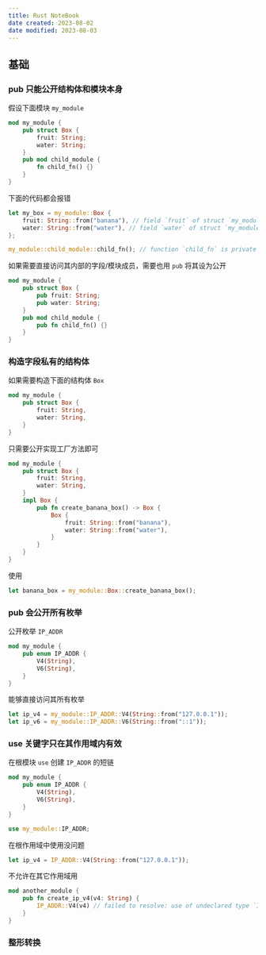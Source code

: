 ```yaml
---
title: Rust NoteBook
date created: 2023-08-02
date modified: 2023-08-03
---
```


## 基础

### pub 只能公开结构体和模块本身

假设下面模块 `my_module`

```rust
mod my_module {
	pub struct Box {
		fruit: String;
		water: String;
	}
	pub mod child_module {
		fn child_fn() {}
	}
}
```

下面的代码都会报错

```rust
let my_box = my_module::Box {
	fruit: String::from("banana"), // field `fruit` of struct `my_module::Box` is private
	water: String::from("water"), // field `water` of struct `my_module::Box` is private
};
```

```rust
my_module::child_module::child_fn(); // function `child_fn` is private
```

如果需要直接访问其内部的字段/模块成员，需要也用 `pub` 将其设为公开

```rust
mod my_module {
	pub struct Box {
		pub fruit: String;
		pub water: String;
	}
	pub mod child_module {
		pub fn child_fn() {}
	}
}
```

### 构造字段私有的结构体

如果需要构造下面的结构体 `Box`

```rust
mod my_module {
	pub struct Box {
		fruit: String,
		water: String,
	}
}
```

只需要公开实现工厂方法即可

```rust
mod my_module {
    pub struct Box {
        fruit: String,
        water: String,
    }
    impl Box {
        pub fn create_banana_box() -> Box {
            Box {
                fruit: String::from("banana"),
                water: String::from("water"),
            }
        }
    }
}
```

使用

```rust
let banana_box = my_module::Box::create_banana_box();
```

### pub 会公开所有枚举

公开枚举 `IP_ADDR`

```rust
mod my_module {
    pub enum IP_ADDR {
        V4(String),
        V6(String),
    }
}
```

能够直接访问其所有枚举

```rust
let ip_v4 = my_module::IP_ADDR::V4(String::from("127.0.0.1"));
let ip_v6 = my_module::IP_ADDR::V6(String::from("::1"));
```

### use 关键字只在其作用域内有效

在根模块 `use` 创建 `IP_ADDR` 的短链

```rust
mod my_module {
    pub enum IP_ADDR {
        V4(String),
        V6(String),
    }
}

use my_module::IP_ADDR;
```

在根作用域中使用没问题

```rust
let ip_v4 = IP_ADDR::V4(String::from("127.0.0.1"));
```

不允许在其它作用域用

```rust
mod another_module {
    pub fn create_ip_v4(v4: String) {
        IP_ADDR::V4(v4) // failed to resolve: use of undeclared type `IP_ADDR`
    }
}
```

### 整形转换